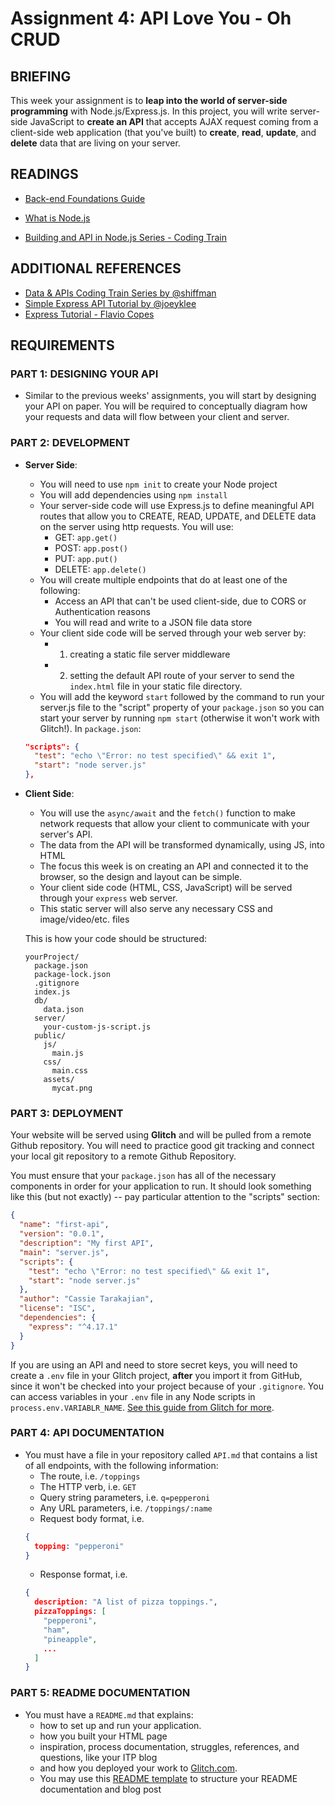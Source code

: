 # Assignment 4: API Love You - Oh CRUD

## BRIEFING

This week your assignment is to **leap into the world of server-side programming** with Node.js/Express.js. In this project, you will write server-side JavaScript to **create an API** that accepts AJAX request coming from a client-side web application (that you've built) to **create**, **read**, **update**, and **delete** data that are living on your server. 

## READINGS
* [Back-end Foundations Guide](../guides/backend-foundations-guide.md)

* [What is Node.js](https://www.youtube.com/watch?v=RF5_MPSNAtU&t=5s)
* [Building and API in Node.js Series - Coding Train](https://www.youtube.com/watch?v=P-Upi9TMrBk&list=PLRqwX-V7Uu6Yyn-fBtGHfN0_xCtBwUkBp)

## ADDITIONAL REFERENCES
* [Data & APIs Coding Train Series by @shiffman](https://www.youtube.com/playlist?list=PLRqwX-V7Uu6YxDKpFzf_2D84p0cyk4T7X)
* [Simple Express API Tutorial by @joeyklee](https://github.com/joeyklee/simple-express-api)
* [Express Tutorial - Flavio Copes](https://flaviocopes.com/express/)
  
## REQUIREMENTS

### PART 1: DESIGNING YOUR API
* Similar to the previous weeks' assignments, you will start by designing your API on paper. You will be required to conceptually diagram how your requests and data will flow between your client and server. 

### PART 2: DEVELOPMENT
* **Server Side**:
  * You will need to use `npm init` to create your Node project
  * You will add dependencies using `npm install`
  * Your server-side code will use Express.js to define meaningful API routes that allow you to CREATE, READ, UPDATE, and DELETE data on the server using http requests. You will use:
    * GET: `app.get()`
    * POST: `app.post()`
    * PUT: `app.put()`
    * DELETE: `app.delete()`
  * You will create multiple endpoints that do at least one of the following:
    * Access an API that can't be used client-side, due to CORS or Authentication reasons
    * You will read and write to a JSON file data store
  * Your client side code will be served through your web server by:
    * 1. creating a static file server middleware
    * 2. setting the default API route of your server to send the `index.html` file in your static file directory.
  * You will add the keyword `start` followed by the command to run your server.js file to the "script" property of your `package.json` so you can start your server by running `npm start` (otherwise it won't work with Glitch!). In `package.json`:
  ```json
  "scripts": {
    "test": "echo \"Error: no test specified\" && exit 1",
    "start": "node server.js"
  },
  ```
* **Client Side**:
  * You will use the `async/await` and the `fetch()` function to make network requests that allow your client to communicate with your server's API.
  * The data from the API will be transformed dynamically, using JS, into HTML
  * The focus this week is on creating an API and connected it to the browser, so the design and layout can be simple.
  * Your client side code (HTML, CSS, JavaScript) will be served through your `express` web server.
  * This static server will also serve any necessary CSS and image/video/etc. files

  This is how your code should be structured:
  ```
  yourProject/
    package.json
    package-lock.json
    .gitignore
    index.js
    db/
      data.json
    server/
      your-custom-js-script.js
    public/
      js/
        main.js
      css/
        main.css
      assets/
        mycat.png
  ```


### PART 3: DEPLOYMENT
Your website will be served using **Glitch** and will be pulled from a remote Github repository. You will need to practice good git tracking and connect your local git repository to a remote Github Repository. 

You must ensure that your `package.json` has all of the necessary components in order for your application to run. It should look something like this (but not exactly) -- pay particular attention to the "scripts" section:

```json
{
  "name": "first-api",
  "version": "0.0.1",
  "description": "My first API",
  "main": "server.js",
  "scripts": {
    "test": "echo \"Error: no test specified\" && exit 1",
    "start": "node server.js"
  },
  "author": "Cassie Tarakajian",
  "license": "ISC",
  "dependencies": {
    "express": "^4.17.1"
  }
}
```

If you are using an API and need to store secret keys, you will need to create a `.env` file in your Glitch project, **after** you import it from GitHub, since it won't be checked into your project because of your `.gitignore`. You can access variables in your `.env` file in any Node scripts in `process.env.VARIABLR_NAME`. [See this guide from Glitch for more](https://glitch.com/help/env/).

### PART 4: API DOCUMENTATION
* You must have a file in your repository called `API.md` that contains a list of all endpoints, with the following information:
  * The route, i.e. `/toppings`
  * The HTTP verb, i.e. `GET`
  * Query string parameters, i.e. `q=pepperoni`
  * Any URL parameters, i.e. `/toppings/:name`
  * Request body format, i.e.
  ```json
  {
    topping: "pepperoni"
  }
  ```
  * Response format, i.e.
  ```json
  { 
    description: "A list of pizza toppings.",
    pizzaToppings: [
      "pepperoni",
      "ham",
      "pineapple",
      ...
    ]
  }
  ```
  
### PART 5: README DOCUMENTATION
* You must have a `README.md` that explains:
    * how to set up and run your application.
    * how you built your HTML page
    * inspiration, process documentation, struggles, references, and questions, like your ITP blog
    * and how you deployed your work to [Glitch.com](https://glitch.com).
  * You may use this [README template](/templates/readme-template.md) to structure your README documentation and blog post
